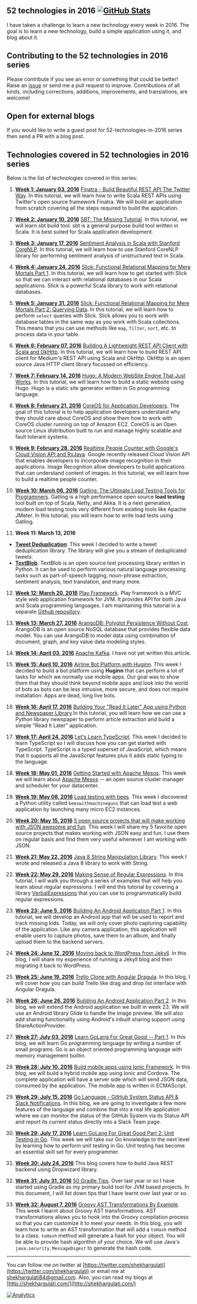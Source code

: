 52 technologies in 2016 [![GitHub Stats](https://img.shields.io/badge/github-stats-brightgreen.svg)](http://githubstats.com/shekhargulati/52-technologies-in-2016)
--------

I have taken a challenge to learn a new technology every week in 2016. The goal is to learn a new technology, build a simple application using it, and blog about it.

## Contributing to the 52 technologies in 2016 series

Please contribute if you see an error or something that could be better! Raise an [issue](https://github.com/shekhargulati/52-technologies-in-2016/issues) or send me a pull request to improve. Contributions of all kinds, including corrections, additions, improvements, and translations, are welcome!

## Open for external blogs

If you would like to write a guest post for 52-technologies-in-2016 series then send a PR with a blog post.

## Technologies covered in 52 technologies in 2016 series

Below is the list of technologies covered in this series:

1. **[Week 1: January 03, 2016](./01-finatra)** [Finatra - Build Beautiful REST API The Twitter Way](./01-finatra/README.md). In this tutorial, we will learn how to write Scala REST APIs using Twitter's open source framework Finatra. We will build an application from scratch covering all the steps required to build the application.

2. **[Week 2: January 10, 2016](./02-sbt)** [SBT: The Missing Tutorial](./02-sbt/README.md). In this tutorial, we will learn sbt build tool. sbt is a general purpose build tool written in Scala. It is best suited for Scala application development.

3. **[Week 3: January 17, 2016](./03-stanford-corenlp)** [Sentiment Analysis in Scala with Stanford CoreNLP](./03-stanford-corenlp/README.md). In this tutorial, we will learn how to use Stanford CoreNLP library for performing sentiment analysis of unstructured text in Scala.

4. **[Week 4: January 24, 2016](./04-slick)** [Slick: Functional Relational Mapping for Mere Mortals Part 1](./04-slick/README.md). In this tutorial, we will learn how to get started with Slick so that we can interact with relational databases in our Scala applications. Slick is a powerful Scala library to work with relational databases.

5. **[Week 5: January 31, 2016](./05-slick)** [Slick: Functional Relational Mapping for Mere Mortals Part 2: Querying Data](./05-slick/README.md). In this tutorial, we will learn how to perform `select` queries with Slick. Slick allows you to work with database tables in the same way as you work with Scala collections. This means that you can use methods like `map`, `filter`, `sort`, etc. to process data in your table.

6. **[Week 6: February 07, 2016](./06-okhttp)** [Building A Lightweight REST API Client with Scala and OkHttp](./06-okhttp/README.md). In this tutorial, we will learn how to build REST API client for Medium's REST API using Scala and OkHttp. OkHttp is an open source Java HTTP client library focussed on efficiency.

7. **[Week 7: February 14, 2016](./07-hugo)** [Hugo: A Modern WebSite Engine That Just Works](./07-hugo/README.md). In this tutorial, we will learn how to build a static website using Hugo. Hugo is a static site generator written in Go programming language.

8. **[Week 8: February 21, 2016](./08-coreos)** [CoreOS for Application Developers](./08-coreos/README.md). The goal of this tutorial is to help application developers understand why they should care about CoreOS and show them how to work with CoreOS cluster running on top of Amazon EC2. CoreOS is an Open source Linux distribution built to run and manage highly scalable and fault tolerant systems.

9. **[Week 9: February 28, 2016](./09-cloudvision)** [Realtime People Counter with Google's Cloud Vision API and RxJava](./09-cloudvision/README.md). Google recently released Cloud Vision API that enables developers to incorporate image recognition in their applications. Image Recognition allow developers to build applications that can understand content of images.  In this tutorial, we will learn how to build a realtime people counter.

10. **[Week 10: March 06, 2016](./10-gatling)** [Gatling: The Ultimate Load Testing Tools for Programmers](./10-gatling/README.md). Gatling is a high performance open source **load testing** tool built on top of Scala, Netty, and Akka. It is a next generation, modern load testing tools very different from existing tools like Apache JMeter. In this tutorial, you will learn how to write load tests using Gatling.

11. **Week 11: March 13, 2016**
  * **[Tweet Deduplication](./11-tweet-deduplication/README.md)**: This week I decided to write a tweet deduplication library. The library will give you a stream of deduplicated tweets.
  * **[TextBlob](./11-textblob/README.md)**. TextBlob is an open source text processing library written in Python. It can be used to perform various natural language processing tasks such as part-of-speech tagging, noun-phrase extraction, sentiment analysis, text translation, and many more.

12. **[Week 12: March 20, 2016](https://github.com/shekhargulati/play-the-missing-tutorial)** [Play Framework](https://github.com/shekhargulati/play-the-missing-tutorial). Play framework is a MVC style web application framework for JVM. It provides API for both Java and Scala programming languages. I am maintaining this tutorial in a separate [Github repository](https://github.com/shekhargulati/play-the-missing-tutorial).

13. **[Week 13: March 27, 2016](./13-arangodb)** [ArangoDB: Polyglot Persistence Without Cost](./13-arangodb/README.md). ArangoDB is an open source NoSQL database that provides flexible data model. You can use ArangoDB to model data using combination of document, graph, and key value data modeling styles.

14. **[Week 14: April 03, 2016](./14-kafka)** [Apache Kafka](./14-kafka/README.md). I have not yet written this article.

15. **[Week 15: April 10, 2016](./15-huginn)** [Airline Bot Platform with Huginn](./15-huginn/README.md). This week I decided to build a bot platform using **Huginn** that can perform a lot of tasks for which we normally use mobile apps. Our goal was to show them that they should think beyond mobile apps and look into the world of bots as bots can be less intrusive, more secure, and does not require installation. Apps are dead, long live bots.

16. **[Week 16: April 17, 2016](./16-newspaper)** [Building Your "Read It Later" App using Python and Newspaper Library](./16-newspaper/README.md).In this tutorial, you will learn how we can use a Python library newspaper to perform article extraction and build a simple "Read It Later" application.

17. **[Week 17: April 24, 2016](./17-typescript)** [Let's Learn TypeScript](./17-typescript/README.md). This week I decided to learn TypeScript so I will discuss how you can get started with TypeScript. TypeScript is a typed superset of JavaScript, which means that it supports all the JavaScript features plus it adds static typing to the language.

18. **[Week 18: May 01, 2016](./18-mesos)** [Getting Started with Apache Mesos](./18-mesos/README.md). This week we will learn about [Apache Mesos](http://mesos.apache.org/) -- an open source cluster manager and scheduler for your datacenter.

19. **[Week 19: May 08, 2016](./19-bees)** [Load testing with bees](./19-bees/README.md). This week I discovered a Python utility called `beeswithmachineguns` that can load test a web application by launching many micro EC2 instances.

20. **[Week 20: May 15, 2016](./20-json)** [5 open source projects that will make working with JSON awesome and fun](./20-json/README.md). This week I will share my 5 favorite open source projects that makes working with JSON easy and fun. I use them on regular basis and find them very useful whenever I am working with JSON.

21. **[Week 21: May 22, 2016](./21-strman)** [Java 8 String Manipulation Library](./21-strman/README.md). This week I wrote and released a Java 8 library to work with String.

22. **[Week 22: May 29, 2016](./22-regex)** [Making Sense of Regular Expressions](./22-regex/README.md). In this tutorial, I will walk you through a series of examples that will help you learn about regular expressions. I will end this tutorial by covering a library [VerbalExpressions](https://github.com/VerbalExpressions) that you can use to programmatically build regular expressions.

23. **[Week 23: June 5, 2016](./23-android-part1)** [Building An Android Application Part 1](./23-android-part1/README.md). In this tutorial, we will develop an Android app that will be used to report and track missing kids. Today, we will only cover photo capturing capability of the application. Like any camera application, this application will enable users to capture photos, save them to an album, and finally upload them to the backend servers.

24. **[Week 24: June 12, 2016](./24-jekyll-to-wordpress)** [Moving back to WordPress from Jekyll](./24-jekyll-to-wordpress/README.md). In this blog, I will share my experience of running a Jekyll blog and then migrating it back to WordPress.

25. **[Week 25: June 19, 2016](./25-angular-dragula)** [Trello Clone with Angular Dragula](./25-angular-dragula/README.md). In this blog, I will cover how you can build Trello like drag and drop list interface with Angular Dragula.

26. **[Week 26: June 26, 2016](./26-android-part2)** [Building An Android Application Part 2](./26-android-part2/README.md). In this blog, we will extend the Android application we built in week 23.  We will use an Android library Glide to handle the image preview. We will also add sharing functionality using Android's inbuilt sharing support using ShareActionProvider.

27. **[Week 27: July 03, 2016](./27-learn-golang-for-great-good)** [Learn GoLang For Great Good -- Part 1](./27-learn-golang-for-great-good/README.md). In this blog, we will learn Go programming language by writing a number of small programs. Go is an object oriented programming language with memory management builtin.

28. **[Week 28: July 10, 2016](./28-ionic)** [Build mobile apps using Ionic Framework](./28-ionic/README.md). In this blog, we will build a hybrid mobile app using Ionic and Cordova. The complete application will have a server side which will send JSON data, consumed by the application. The mobile app is written in ECMAScript.

29. **[Week 29: July 15, 2016](./29-golang-github-slacknotification)** [Go Language - GitHub System Status API & Slack Notifications](./29-golang-github-slacknotification/README.md). In this blog, we are going to investigate a few more features of the language and combine that into a real life application where we can monitor the status of the GitHub System via its Status API and report its current status directly into a Slack Team page.

30. **[Week 29: July 17, 2016](./29-go-unit-testing)** [Learn GoLang For Great Good Part 2: Unit Testing in Go](./29-go-unit-testing/README.md). This week we will take our Go knowledge to the next level by learning how to perform unit testing in Go. Unit testing has become an essential skill set for every programmer.

31. **[Week 30: July 24, 2016](./30-dropwizard)** This blog covers how to build Java REST backend using Dropwizard library.

32. **[Week 31: July 31, 2016](./31-gradle-tips)** [50 Gradle Tips](./31-gradle-tips/README.md). Over last year or so I have started using Gradle as my primary build tool for JVM based projects. In this document, I will list down tips that I have learnt over last year or so.

33. **[Week 32: August 7, 2016](./32-groovy-ast-transformations)** [Groovy AST Transformations By Example](./32-groovy-ast-transformations/README.md). This week I learnt about Groovy AST transformations. AST transformations allows you to hook into the Groovy compilation process so that you can customize it to meet your needs. In this blog, you will learn how to write an AST transformation that will add a `toHash` method to a class. `toHash` method will generate a hash for your object. You will be able to provide hash algorithm of your choice. We will use Java's `java.security.MessageDigest` to generate the hash code.

-----------
You can follow me on twitter at [https://twitter.com/shekhargulati](https://twitter.com/shekhargulati) or email me at <shekhargulati84@gmail.com>. Also, you can read my blogs at [http://shekhargulati.com/](http://shekhargulati.com/)

[![Analytics](https://ga-beacon.appspot.com/UA-59411913-2/shekhargulati/52-technologies-in-2016)](https://github.com/igrigorik/ga-beacon)
